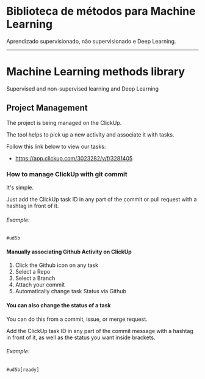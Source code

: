 # Biblioteca de métodos para Machine Learning
Aprendizado supervisionado, não supervisionado e Deep Learning.


----------------------------


# Machine Learning methods library
Supervised and non-supervised learning and Deep Learning
  
 
 
## Project Management
The project is being managed on the ClickUp.

The tool helps to pick up a new activity and associate it with tasks.

Follow this link below to view our tasks:
- https://app.clickup.com/3023282/v/f/3281405


### How to manage ClickUp with git commit
It's simple.

Just add the ClickUp task ID in any part of the commit or pull request with a hashtag in front of it.
###### Example: 
```git
#ud5b
```


#### Manually associating Github Activity on ClickUp
1. Click the Github icon on any task
2. Select a Repo
3. Select a Branch
4. Attach your commit
5. Automatically change task Status via Github 


#### You can also change the status of a task 
You can do this from a commit, issue, or merge request.

Add the ClickUp task ID in any part of the commit message with a hashtag in front of it, as well as the status you want inside brackets.

###### Example: 
```git
#ud5b[ready]
```
